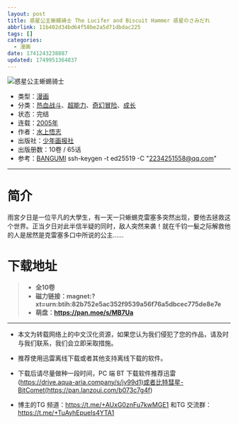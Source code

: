 ```yaml
---
layout: post
title: 惑星公主蜥蜴骑士 The Lucifer and Biscuit Hammer 惑星のさみだれ
abbrlink: 11b402d34bd64f58be2a5d71dbdac225
tags: []
categories:
  - 漫画
date: 1741243238887
updated: 1749951364837
---
```


![惑星公主蜥蜴骑士](https://ipfs.io/ipfs/QmSrCWchVEeHs6PNDGEhcBMZnyugWGsFTGkcg4rgc2RT7h?filename=%E6%83%91%E6%98%9F%E5%85%AC%E4%B8%BB%E8%9C%A5%E8%9C%B4%E9%AA%91%E5%A3%AB.jpg)

- 类型：[漫画](/index.php/category/漫画)
- 分类：[热血战斗](/index.php/category/热血战斗)、[超能力](/index.php/category/超能力)、[奇幻冒险](/index.php/category/奇幻冒险)、[成长](/index.php/category/成长)
- 状态：完结
- 连载：[2005年](/index.php/category/2005年)
- 作者：[水上悟志](/index.php/category/水上悟志)
- 出版社：[少年画报社](/index.php/category/少年画报社)
- 出版册数：10卷 / 65话
- 参考：[BANGUMI](https://bangumi.tv/subject/29899)
  ssh-keygen -t ed25519 -C "<2234251558@qq.com>"

***

# 简介

雨宮夕日是一位平凡的大學生，有一天一只蜥蜴克雷塞多突然出现，要他去拯救这个世界。正当夕日对此半信半疑的同时，敌人突然来袭！就在千钧一髮之际解救他的人是居然是克雷塞多口中所说的公主……

# 下载地址

> - **全10卷**
> - **磁力链接：magnet:?xt=urn:btih:82b752e5ac352f9539a56f76a5dbcec775de8e7e**
> - **萌盘：<https://pan.moe/s/MB7Ua>**

***

- 本文为转载网络上的中文汉化资源，如果您认为我们侵犯了您的作品，请及时与我们联系，我们会立即采取措施。

- 推荐使用迅雷离线下载或者其他支持离线下载的软件。

- 下载后请尽量做种一段时间，PC 端 BT 下载软件推荐迅雷(<https://drive.aqua-aria.company/s/jv99d1)或者比特彗星-BitComet(https://pan.lanzouj.com/b073c7g4f>)

- 博主的TG 频道：<https://t.me/+AUxG0znFu7kwMGE1> 和TG 交流群：<https://t.me/+TuAyhEpueIs4YTA1>
